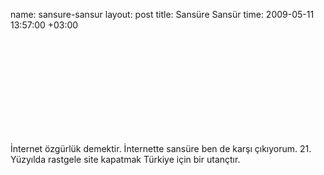 name: sansure-sansur
layout: post
title: Sansüre Sansür
time: 2009-05-11 13:57:00 +03:00

<object><param name="movie" value="http://www.youtube.com/v/bwEAOKOxLhU&hl=en&fs=1&rel=0"></param><param name="allowFullScreen" value="true"></param><param name="allowscriptaccess" value="always"></param><embed src="http://www.youtube.com/v/bwEAOKOxLhU&hl=en&fs=1&rel=0" type="application/x-shockwave-flash" allowscriptaccess="always" allowfullscreen="true"></embed></object><br /><br />İnternet özgürlük demektir. İnternette sansüre ben de karşı çıkıyorum. 21. Yüzyılda rastgele site kapatmak Türkiye için bir utançtır.
